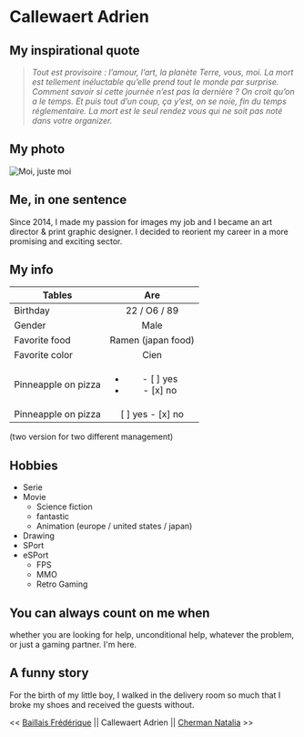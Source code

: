 # Callewaert Adrien

## My inspirational quote 

>*Tout est provisoire : l’amour, l’art, la planète Terre, vous, moi. La mort est tellement inéluctable qu’elle prend tout le monde par surprise. Comment savoir si cette journée n’est pas la dernière ? On croit qu’on a le temps. Et puis tout d’un coup, ça y’est, on se noie, fin du temps réglementaire.
La mort est le seul rendez vous qui ne soit pas noté dans votre organizer.*


## My photo 

![Moi, juste moi](https://media-exp1.licdn.com/dms/image/C4D03AQFunsACMWuiMQ/profile-displayphoto-shrink_200_200/0/1589024347402?e=1615420800&v=beta&t=WNIUd-5ImyU8aYR3FiAY-S4J4tzi143ED0fFkoYnxc8)


## Me, in one sentence 

Since 2014, I made my passion for images my job and I became an art director & print graphic designer.
I decided to reorient my career in a more promising and exciting sector.


## My info

 | Tables        | Are           |
| ------------- |:-------------:|
| Birthday      | 22 / O6 / 89 |
| Gender      | Male      |
| Favorite food | Ramen (japan food)      |
| Favorite color | Cien        |
| Pinneapple on pizza | <ul><li>- [ ] yes</li><li>- [x] no</li></ul> |
| Pinneapple on pizza | [ ] yes - [x] no |

(two version for two different management)


## Hobbies

* Serie
* Movie
    * Science fiction 
    * fantastic
    * Animation (europe / united states / japan)
* Drawing
* SPort
* eSPort
    * FPS 
    * MMO
    * Retro Gaming


## You can always count on me when

whether you are looking for help, unconditional help, whatever the problem, or just a gaming partner. I'm here.


## A funny story 

For the birth of my little boy, I walked in the delivery room so much that I broke my shoes and received the guests without.


<< [Baillais Frédérique](https://github.com/FredBail/challenge-markdown/blob/main/BaillaisFrederique.md)  || Callewaert Adrien ||  [Cherman Natalia](https://github.com/nataliacherman08/challengegroup/blob/main/ChermanNatalia.md) >>